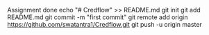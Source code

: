Assignment done
echo "# Credflow" >> README.md
git init
git add README.md
git commit -m "first commit"
git remote add origin https://github.com/swatantra1/Credflow.git
git push -u origin master
